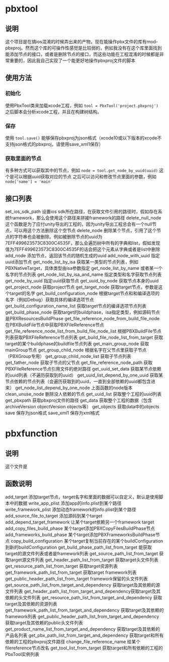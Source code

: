 # pbxtool

## 说明
这个项目是在搞ios混淆的时候弄出来的产物，现在能操作pbx文件的库有mod-pbxproj。然而这个库的可操作性感觉是比较弱的，例如我没有在这个库里面找到能添加节点的接口，或者是删除节点的接口，而这些功能在工程混淆的时候都是非常重要的，因此我自己实现了一个能更好地操作pbxproj文件的脚本

## 使用方法
### 初始化
使用PbxTool类来加载xcode工程，例如
`tool = PbxTool('project.pbxproj')`
之后脚本会分析xcode工程，并且在构建树结构。
### 保存
使用
`tool.save()`
能够保存pbxproj为json格式（xcode10或以下版本的xcode不支持json格式的pbxproj，请使用save_xml1保存）
### 获取里面的节点
有多种方式可以获取其中的节点，例如
`node = tool.get_node_by_uuid(uuid)`
这个是可以根据uuid获取对应的节点
之后可以访问和修改节点里面的参数，例如
`node['name'] = 'main'`

## 接口列表
set_ios_sdk_path 设置ios sdk所在路径，在获取文件引用的路径时，假如存在系统framework，那么会使用这个路径来拼接framework的路径
delete_null_node 这个函数是为了应付unity导出的工程的，因为unity导出工程总会有一个null节点，可以用这个方法删除这个空节点
delete_node 删除某个节点，引用了这个节点的字符串也会被删除。例如被删除节点的uuid为7EFF499623573C8300C4535F，那么会遍历树中所有的字典和list，假如发现值为7EFF499623573C8300C4535F的话会把这个元素从字典或者是list中删除
add_node 添加节点，返回该节点的随机生成的uuid
add_node_with_uuid 指定uuid添加节点
get_node_list_by_isa 获取某一类型的节点列表，例如PBXNativeTarget，具体类型由isa参数指定
get_node_list_by_name 或者某一个名字的节点列表
get_node_list_by_isa_and_name 指定类型和名字获取节点列表
get_node_by_uuid 指定uuid获取节点
get_uuid_by_node 获取节点本身的uuid
get_project_node 获取project节点
get_target_node 获取target节点，参数是这个target的名字
get_build_configuration_node 根据target节点和和编译选项的名字（例如Debug）获取具体的编译选项节点
get_build_configuration_name_list 获取target节点的编译选项节点列表
get_build_phase_node 获取target的buildphase，isa指定类型，例如源码节点是PBXResourcesBuildPhase
get_file_reference_node_from_build_file_node 在PBXBuildFile节点中获取PBXFileReference节点
get_file_reference_node_list_from_build_file_node_list 根据PBXBuildFile节点列表获取PBXFileReference节点列表
get_build_file_node_list_from_target 获取target的某个buildphase的buildfile节点列表
get_main_group_node 获取mainGroup节点
get_group_child_node 根据名字在父节点里获取子节点（PBXGroup专用）
get_group_child_node_list 获取子节点列表
get_father_node 获取子节点的父节点
get_file_reference_node_path 获取PBXFileReference节点引用文件的绝对路径
get_uuid_set_data 获取某节点依赖的uuid列表（不遍历获取到的uuid）
get_uuid_list_depend_by_one_uuid 获取某节点依赖的节点列表（会遍历获取到的uuid，一直到全部依赖的uuid都包含进来）
get_node_list_depend_by_one_node 上面函数的node版本
clean_unuse_node 删除没人依赖的节点
get_uuid_list 获取整个工程的uuid列表
get_pbxpath 获取pbxproj文件的路径
get_data 获取整个工程的数据（包含archiveVersion objectVersion objects等）
get_objects 获取data中的objects
save 保存为json格式
save_xml1 保存为xml格式

# pbxfunction

## 说明
这个文件是

## 函数说明
add_target 添加target节点，target名字和里面的数据可以自定义，默认是使用脚本中的数据
write_app_plist 添加app的info.plist到某个路径
write_framework_plist 添加动态framework的info.plist到某个路径
add_source_file_to_target 添加源码到某个target
add_depend_target_framework 让某个target依赖另一个framework target
add_copy_files_build_phase 某个target添加PBXCopyFilesBuildPhase节点
add_frameworks_build_phase 某个target添加PBXFrameworksBuildPhase节点
copy_build_configuration 某个target复制当前存在的某个buildConfiguration到新的buildConfiguration
get_build_phase_path_list_from_target 能获取target的源文件列表或者是framework列表
get_source_path_list_from_target 获取target源文件列表
get_header_path_list_from_target 获取target头文件列表
get_resource_path_list_from_target 获取target资源列表
get_framework_path_list_from_target 获取target framework列表
get_public_header_path_list_from_target framework保留的头文件列表
get_source_path_list_from_target_and_dependency 获取target及其依赖的源文件列表
get_header_path_list_from_target_and_dependency获取target及其依赖的头文件列表
get_resource_path_list_from_target_and_dependency 获取target及其依赖的资源列表
get_framework_path_list_from_target_and_dependency 获取target及其依赖的framework列表
get_public_header_path_list_from_target_and_dependency 获取target及其依赖的public头文件列表
get_product_name_list_from_target_and_dependency 获取target及其依赖的产品名列表
get_pbx_path_list_from_target_and_dependency 获取target和所有依赖的工程的pbxproj文件路径
change_file_reference_name 给某个filereference节点改名
get_tool_list_from_target 获取target和所有依赖的工程的PbxTool实例列表